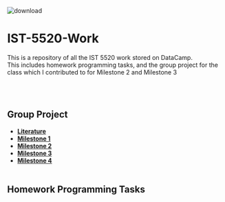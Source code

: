 ![download](https://user-images.githubusercontent.com/91383782/211230407-dcc1898c-80e2-4969-81b4-36d3813c05e8.jpg)


# IST-5520-Work
This is a repository of all the IST 5520 work stored on DataCamp. <br/>
This includes homework programming tasks, and the group project for the class which I contributed to for Milestone 2 and Milestone 3<br/>

<br/><br/>

## Group Project
- __[Literature](https://github.com/ajc3xc/IST-5520-Work/tree/main/Group-Project/Literature)__
- __[Milestone 1](https://github.com/ajc3xc/IST-5520-Work/tree/main/Group-Project/Milestone1)__
- __[Milestone 2](https://github.com/ajc3xc/IST-5520-Work/tree/main/Group-Project/Milestone2)__
- __[Milestone 3](https://github.com/ajc3xc/IST-5520-Work/tree/main/Group-Project/Milestone3)__
- __[Milestone 4](https://github.com/ajc3xc/IST-5520-Work/tree/main/Group-Project/Milestone4)__
<br/><br/>

## Homework Programming Tasks

